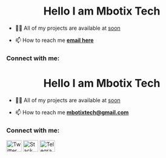 <h1 align="center">Hello I am Mbotix Tech</h1>

- 👨‍💻 All of my projects are available at [soon](soon)

- 📫 How to reach me [**email here**](mbotixtech@gmail.com)

<h3 align="left">Connect with me:</h3>
<p align="left">
<h1 align="center">Hello I am Mbotix Tech</h1>

- 👨‍💻 All of my projects are available at [soon](soon)

- 📫 How to reach me **mbotixtech@gmail.com**

<h3 align="left">Connect with me:</h3>
<p align="left">
<a href="https://twitter.com/mbotixtech" target="_blank"><img align="center" src="https://raw.githubusercontent.com/rahuldkjain/github-profile-readme-generator/master/src/images/icons/Social/twitter.svg" alt="Twitter" height="30" width="40" /></a>
<a href="https://stackoverflow.com/users/22597130/mbotix-tech" target="_blank"><img align="center" src="https://raw.githubusercontent.com/rahuldkjain/github-profile-readme-generator/master/src/images/icons/Social/stack-overflow.svg" alt="Stack Overflow" height="30" width="40" /></a>
<a href="https://t.me/xiaogarpu" target="_blank"><img align="center" src="https://logos-world.net/wp-content/uploads/2021/03/Telegram-Logo.png" alt="Telegram" height="30" width="40" /></a>
</p>
